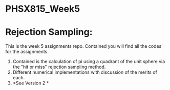 # PHSX815_Week5

# Rejection Sampling: 

This is the week 5 assignments repo. Contained you will find all the codes for the assignments. 

1) Contained is the calculation of pi using a quadrant of the unit sphere via the "hit or miss" rejection sampling method.
2) Different numerical implementations with discussion of the merits of each.
3) *See Version 2 *

